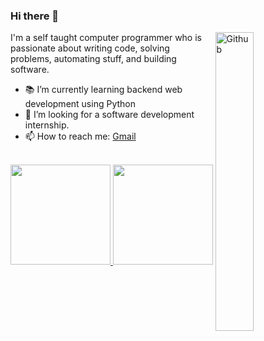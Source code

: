 ### Hi there 👋

<img width="35%" align="right" alt="Github" src="https://user-images.githubusercontent.com/48678280/88862734-4903af80-d201-11ea-968b-9c939d88a37c.gif" />

I'm a self taught computer programmer who is passionate about writing code, solving problems, automating stuff, and building software.

- 📚 I’m currently learning  backend web development using Python
- 👯 I’m looking for a software development internship. 
- 📫 How to reach me: [Gmail](mailto:daredevil91138@gmail.com)

<br/>

<a href="https://github.com/xMrShadyx">
  <img height="160em" src="https://github-readme-stats.vercel.app/api?username=xMrShadyx&theme=buefy&show_icons=true" />
  <img height="160em" src="https://github-readme-stats.vercel.app/api/top-langs/?username=xMrShadyx&theme=buefy&layout=compact" />
</a>
<br/>
